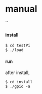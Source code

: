 # manual

``
#### install

```
$ cd testPi
$ ./load
```
#### run

after install,

```
$ cd install
$ ./gpio -a
```

